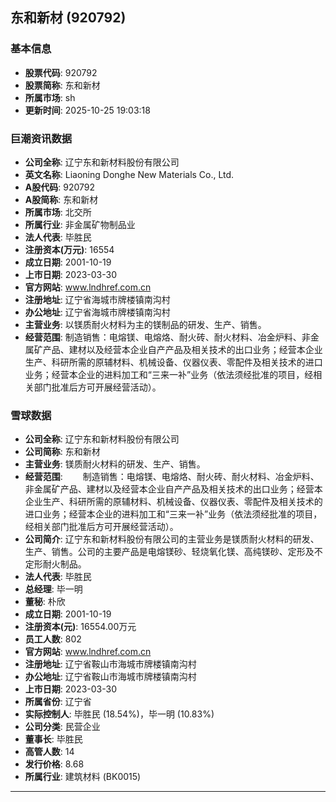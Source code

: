 ## 东和新材 (920792)

### 基本信息

- **股票代码**: 920792
- **股票简称**: 东和新材
- **所属市场**: sh
- **更新时间**: 2025-10-25 19:03:18

### 巨潮资讯数据

- **公司全称**: 辽宁东和新材料股份有限公司
- **英文名称**: Liaoning Donghe New Materials Co., Ltd.
- **A股代码**: 920792
- **A股简称**: 东和新材
- **所属市场**: 北交所
- **所属行业**: 非金属矿物制品业
- **法人代表**: 毕胜民
- **注册资本(万元)**: 16554
- **成立日期**: 2001-10-19
- **上市日期**: 2023-03-30
- **官方网站**: www.lndhref.com.cn
- **注册地址**: 辽宁省海城市牌楼镇南沟村
- **办公地址**: 辽宁省海城市牌楼镇南沟村
- **主营业务**: 以镁质耐火材料为主的镁制品的研发、生产、销售。
- **经营范围**: 制造销售：电熔镁、电熔烙、耐火砖、耐火材料、冶金炉料、非金属矿产品、建材以及经营本企业自产产品及相关技术的出口业务；经营本企业生产、科研所需的原辅材料、机械设备、仪器仪表、零配件及相关技术的进口业务；经营本企业的进料加工和“三来一补”业务（依法须经批准的项目，经相关部门批准后方可开展经营活动）。

### 雪球数据

- **公司全称**: 辽宁东和新材料股份有限公司
- **公司简称**: 东和新材
- **主营业务**: 镁质耐火材料的研发、生产、销售。
- **经营范围**: 　　制造销售：电熔镁、电熔烙、耐火砖、耐火材料、冶金炉料、非金属矿产品、建材以及经营本企业自产产品及相关技术的出口业务；经营本企业生产、科研所需的原辅材料、机械设备、仪器仪表、零配件及相关技术的进口业务；经营本企业的进料加工和“三来一补”业务（依法须经批准的项目，经相关部门批准后方可开展经营活动）。
- **公司简介**: 辽宁东和新材料股份有限公司的主营业务是镁质耐火材料的研发、生产、销售。公司的主要产品是电熔镁砂、轻烧氧化镁、高纯镁砂、定形及不定形耐火制品。
- **法人代表**: 毕胜民
- **总经理**: 毕一明
- **董秘**: 朴欣
- **成立日期**: 2001-10-19
- **注册资本(元)**: 16554.00万元
- **员工人数**: 802
- **官方网站**: www.lndhref.com.cn
- **注册地址**: 辽宁省鞍山市海城市牌楼镇南沟村
- **办公地址**: 辽宁省鞍山市海城市牌楼镇南沟村
- **上市日期**: 2023-03-30
- **所属省份**: 辽宁省
- **实际控制人**: 毕胜民 (18.54%)，毕一明 (10.83%)
- **公司分类**: 民营企业
- **董事长**: 毕胜民
- **高管人数**: 14
- **发行价格**: 8.68
- **所属行业**: 建筑材料 (BK0015)

---